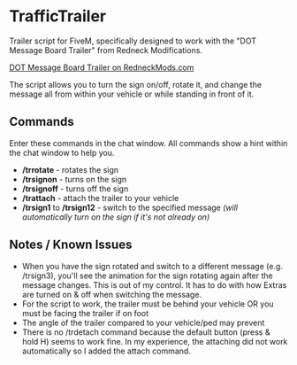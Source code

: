 # TrafficTrailer
Trailer script for FiveM, specifically designed to work with the "DOT Message Board Trailer" from Redneck Modifications.

[DOT Message Board Trailer on RedneckMods.com](https://www.redneckmods.com/package/5045763)

The script allows you to turn the sign on/off, rotate it, and change the message all from within your vehicle or while standing in front of it.

## Commands
Enter these commands in the chat window.  All commands show a hint within the chat window to help you.

- **/trrotate** - rotates the sign
- **/trsignon** - turns on the sign
- **/trsignoff** - turns off the sign
- **/trattach** - attach the trailer to your vehicle
- **/trsign1** to **/trsign12** - switch to the specified message *(will automatically turn on the sign if it's not already on)*

## Notes / Known Issues
- When you have the sign rotated and switch to a different message (e.g. /trsign3), you'll see the animation for the sign rotating again after the message changes.  This is out of my control.  It has to do with how Extras are turned on & off when switching the message.
- For the script to work, the trailer must be behind your vehicle OR you must be facing the trailer if on foot
- The angle of the trailer compared to your vehicle/ped may prevent
- There is no /trdetach command because the default button (press & hold H) seems to work fine.  In my experience, the attaching did not work automatically so I added the attach command.
